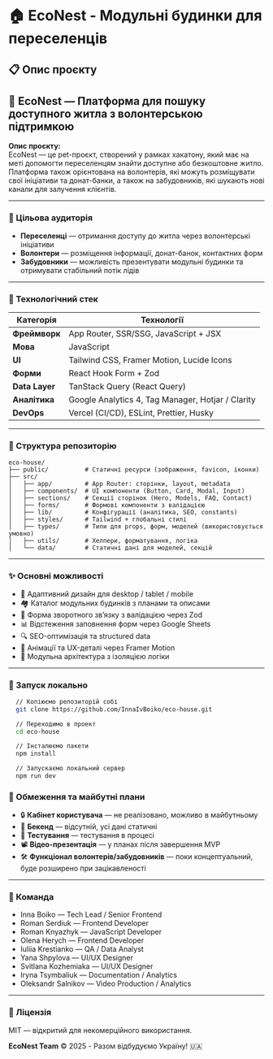 # 🏠 EcoNest - Модульні будинки для переселенців

## 📋 Опис проєкту

## 🏡 EcoNest — Платформа для пошуку доступного житла з волонтерською підтримкою

**Опис проєкту:**  
EcoNest — це pet-проєкт, створений у рамках хакатону, який має на меті допомогти переселенцям знайти доступне або
безкоштовне житло. Платформа також орієнтована на волонтерів, які можуть розміщувати свої ініціативи та донат-банки, а
також на забудовників, які шукають нові канали для залучення клієнтів.

---

### 🎯 Цільова аудиторія

- **Переселенці** — отримання доступу до житла через волонтерські ініціативи
- **Волонтери** — розміщення інформації, донат-банок, контактних форм
- **Забудовники** — можливість презентувати модульні будинки та отримувати стабільний потік лідів

---

### 🔧 Технологічний стек

| Категорія      | Технології                                        |
| -------------- | ------------------------------------------------- |
| **Фреймворк**  | App Router, SSR/SSG, JavaScript + JSX             |
| **Мова**       | JavaScript                                        |
| **UI**         | Tailwind CSS, Framer Motion, Lucide Icons         |
| **Форми**      | React Hook Form + Zod                             |
| **Data Layer** | TanStack Query (React Query)                      |
| **Аналітика**  | Google Analytics 4, Tag Manager, Hotjar / Clarity |
| **DevOps**     | Vercel (CI/CD), ESLint, Prettier, Husky           |

---

### 📁 Структура репозиторію

```
eco-house/
├── public/          # Статичні ресурси (зображення, favicon, іконки)
├── src/
│   ├── app/         # App Router: сторінки, layout, metadata
│   ├── components/  # UI компоненти (Button, Card, Modal, Input)
│   ├── sections/    # Секції сторінок (Hero, Models, FAQ, Contact)
│   ├── forms/       # Формові компоненти з валідацією
│   ├── lib/         # Конфігурації (аналітика, SEO, constants)
│   ├── styles/      # Tailwind + глобальні стилі
│   ├── types/       # Типи для props, форм, моделей (використовується умовно)
│   ├── utils/       # Хелпери, форматування, логіка
│   └── data/        # Статичні дані для моделей, секцій
```

---

### ✨ Основні можливості

- 📱 Адаптивний дизайн для desktop / tablet / mobile
- 🏘️ Каталог модульних будинків з планами та описами
- 📩 Форма зворотного зв’язку з валідацією через Zod
- 📊 Відстеження заповнення форм через Google Sheets
- 🔍 SEO-оптимізація та structured data
- 🎨 Анімації та UX-деталі через Framer Motion
- 🧩 Модульна архітектура з ізоляцією логіки

---

### 🚀 Запуск локально

```bash
  // Копіюємо репозиторій собі
  git clone https://github.com/InnaIvBoiko/eco-house.git

  // Переходимо в проект
  cd eco-house

  // Інсталюємо пакети
  npm install

  // Запускаємо локальний сервер
  npm run dev

```

### 📌 Обмеження та майбутні плани

- 🔒 **Кабінет користувача** — не реалізовано, можливо в майбутньому
- 🧠 **Бекенд** — відсутній, усі дані статичні
- 🧪 **Тестування** — тестування в процесі
- 📽️ **Відео-презентація** — у планах після завершення MVP
- 🛠️ **Функціонал волонтерів/забудовників** — поки концептуальний, буде розширено при зацікавленості

---

### 👥 Команда

- Inna Boiko — Tech Lead / Senior Frontend
- Roman Serdiuk — Frontend Developer
- Roman Knyazhyk — JavaScript Developer
- Olena Herych — Frontend Developer
- Iuliia Krestianko — QA / Data Analyst
- Yana Shpylova — UI/UX Designer
- Svitlana Kozhemiaka — UI/UX Designer
- Iryna Tsymbaliuk — Documentation / Analytics
- Oleksandr Salnikov — Video Production / Analytics

---

### 📄 Ліцензія

MIT — відкритий для некомерційного використання.

**EcoNest Team** © 2025 - Разом відбудуємо Україну! 🇺🇦
